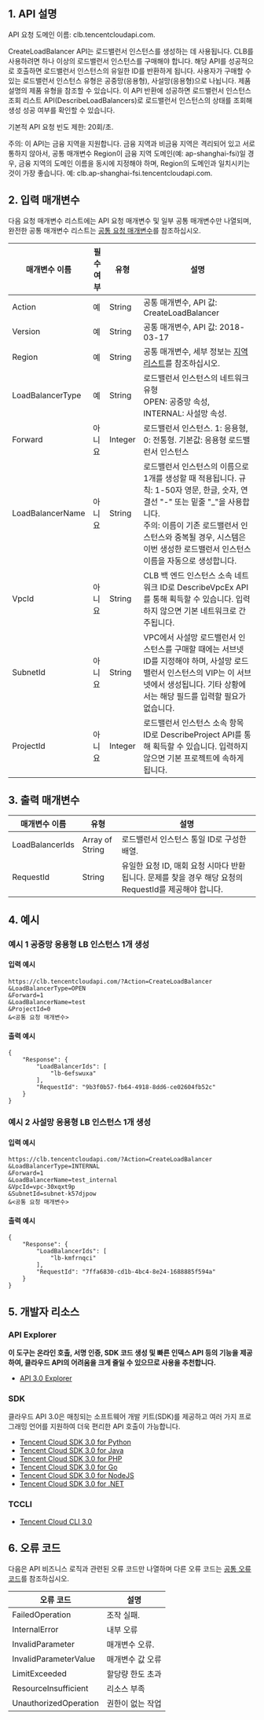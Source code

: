 ## 1. API 설명

API 요청 도메인 이름: clb.tencentcloudapi.com.

CreateLoadBalancer API는 로드밸런서 인스턴스를 생성하는 데 사용됩니다. CLB를 사용하려면 하나 이상의 로드밸런서 인스턴스를 구매해야 합니다. 해당 API를 성공적으로 호출하면 로드밸런서 인스턴스의 유일한 ID를 반환하게 됩니다. 사용자가 구매할 수 있는 로드밸런서 인스턴스 유형은 공중망(응용형), 사설망(응용형)으로 나뉩니다. 제품 설명의 제품 유형을 참조할 수 있습니다.
이 API 반환에 성공하면 로드밸런서 인스턴스 조회 리스트 API(DescribeLoadBalancers)로 로드밸런서 인스턴스의 상태를 조회해 생성 성공 여부를 확인할 수 있습니다.

기본적 API 요청 빈도 제한: 20회/초.

주의: 이 API는 금융 지역을 지원합니다. 금융 지역과 비금융 지역은 격리되어 있고 서로 통하지 않아서, 공통 매개변수 Region이 금융 지역 도메인(예: ap-shanghai-fsi)일 경우, 금융 지역의 도메인 이름을 동시에 지정해야 하며, Region의 도메인과 일치시키는 것이 가장 좋습니다. 예: clb.ap-shanghai-fsi.tencentcloudapi.com.



## 2. 입력 매개변수

다음 요청 매개변수 리스트에는 API 요청 매개변수 및 일부 공통 매개변수만 나열되며, 완전한 공통 매개변수 리스트는 [공통 요청 매개변수](/document/api/214/30670)를 참조하십시오.

| 매개변수 이름 | 필수 여부 | 유형 | 설명 |
|---------|---------|---------|---------|
| Action | 예 | String | 공통 매개변수, API 값: CreateLoadBalancer |
| Version | 예 | String | 공통 매개변수, API 값: 2018-03-17 |
| Region | 예 | String | 공통 매개변수, 세부 정보는 [지역 리스트](/document/api/214/30670#.E5.9C.B0.E5.9F.9F.E5.88.97.E8.A1.A8)를 참조하십시오.
| LoadBalancerType | 예 | String | 로드밸런서 인스턴스의 네트워크 유형<br/>OPEN: 공중망 속성, INTERNAL: 사설망 속성. |
| Forward | 아니요 | Integer | 로드밸런서 인스턴스. 1: 응용형, 0: 전통형. 기본값: 응용형 로드밸런서 인스턴스 |
| LoadBalancerName | 아니요 | String | 로드밸런서 인스턴스의 이름으로 1개를 생성할 때 적용됩니다. 규칙: 1-50자 영문, 한글, 숫자, 연결선 "-" 또는 밑줄 "_"을 사용합니다.<br/>주의: 이름이 기존 로드밸런서 인스턴스와 중복될 경우, 시스템은 이번 생성한 로드밸런서 인스턴스 이름을 자동으로 생성합니다. |
| VpcId | 아니요 | String | CLB 백 엔드 인스턴스 소속 네트워크 ID로 DescribeVpcEx API를 통해 획득할 수 있습니다. 입력하지 않으면 기본 네트워크로 간주됩니다. |
| SubnetId | 아니요 | String | VPC에서 사설망 로드밸런서 인스턴스를 구매할 때에는 서브넷 ID를 지정해야 하며, 사설망 로드밸런서 인스턴스의 VIP는 이 서브넷에서 생성됩니다. 기타 상황에서는 해당 필드를 입력할 필요가 없습니다.|
| ProjectId | 아니요 | Integer | 로드밸런서 인스턴스 소속 항목 ID로 DescribeProject API를 통해 획득할 수 있습니다. 입력하지 않으면 기본 프로젝트에 속하게 됩니다. |

## 3. 출력 매개변수

| 매개변수 이름 | 유형 | 설명 |
|---------|---------|---------|
| LoadBalancerIds | Array of String | 로드밸런서 인스턴스 통일 ID로 구성한 배열.|
| RequestId | String | 유일한 요청 ID, 매회 요청 시마다 반환됩니다. 문제를 찾을 경우 해당 요청의 RequestId를 제공해야 합니다. |

## 4. 예시

### 예시 1 공중망 응용형 LB 인스턴스 1개 생성

#### 입력 예시

```
https://clb.tencentcloudapi.com/?Action=CreateLoadBalancer
&LoadBalancerType=OPEN
&Forward=1
&LoadBalancerName=test
&ProjectId=0
&<공통 요청 매개변수>
```

#### 출력 예시

```
{
    "Response": {
        "LoadBalancerIds": [
            "lb-6efswuxa"
        ],
        "RequestId": "9b3f0b57-fb64-4918-8dd6-ce02604fb52c"
    }
}
```

### 예시 2 사설망 응용형 LB 인스턴스 1개 생성

#### 입력 예시

```
https://clb.tencentcloudapi.com/?Action=CreateLoadBalancer
&LoadBalancerType=INTERNAL
&Forward=1
&LoadBalancerName=test_internal
&VpcId=vpc-30xqxt9p
&SubnetId=subnet-k57djpow
&<공통 요청 매개변수>
```

#### 출력 예시

```
{
    "Response": {
        "LoadBalancerIds": [
            "lb-kmfrnqci"
        ],
        "RequestId": "7ffa6830-cd1b-4bc4-8e24-1688885f594a"
    }
}
```


## 5. 개발자 리소스

### API Explorer

**이 도구는 온라인 호출, 서명 인증, SDK 코드 생성 및 빠른 인덱스 API 등의 기능을 제공하여, 클라우드 API의 어려움을 크게 줄일 수 있으므로 사용을 추천합니다.**

* [API 3.0 Explorer](https://console.cloud.tencent.com/api/explorer?Product=clb&Version=2018-03-17&Action=CreateLoadBalancer)

### SDK

클라우드 API 3.0은 매칭되는 소프트웨어 개발 키트(SDK)를 제공하고 여러 가지 프로그래밍 언어를 지원하여 더욱 편리한 API 호출이 가능합니다.

* [Tencent Cloud SDK 3.0 for Python](https://github.com/TencentCloud/tencentcloud-sdk-python)
* [Tencent Cloud SDK 3.0 for Java](https://github.com/TencentCloud/tencentcloud-sdk-java)
* [Tencent Cloud SDK 3.0 for PHP](https://github.com/TencentCloud/tencentcloud-sdk-php)
* [Tencent Cloud SDK 3.0 for Go](https://github.com/TencentCloud/tencentcloud-sdk-go)
* [Tencent Cloud SDK 3.0 for NodeJS](https://github.com/TencentCloud/tencentcloud-sdk-nodejs)
* [Tencent Cloud SDK 3.0 for .NET](https://github.com/TencentCloud/tencentcloud-sdk-dotnet)

### TCCLI

* [Tencent Cloud CLI 3.0](https://cloud.tencent.com/document/product/440/6176)

## 6. 오류 코드

다음은 API 비즈니스 로직과 관련된 오류 코드만 나열하며 다른 오류 코드는 [공통 오류 코드](/document/api/214/30673#.E5.85.AC.E5.85.B1.E9.94.99.E8.AF.AF.E7.A0.81)를 참조하십시오.

| 오류 코드 | 설명 |
|---------|---------|
| FailedOperation | 조작 실패. |
| InternalError | 내부 오류 |
| InvalidParameter | 매개변수 오류. |
| InvalidParameterValue | 매개변수 값 오류 |
| LimitExceeded | 할당량 한도 초과 |
| ResourceInsufficient | 리소스 부족 |
| UnauthorizedOperation | 권한이 없는 작업 |

